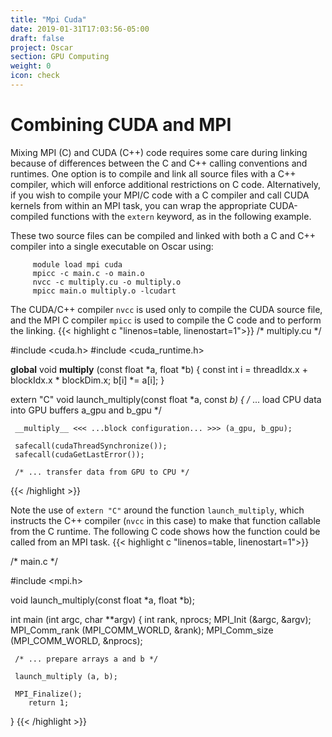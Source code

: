 ```yaml
---
title: "Mpi Cuda"
date: 2019-01-31T17:03:56-05:00
draft: false
project: Oscar
section: GPU Computing
weight: 0
icon: check
---
```


# Combining CUDA and MPI

Mixing MPI \(C) and CUDA (C++) code requires some care during linking
because of differences between the C and C++ calling conventions and
runtimes. One option is to compile and link all source files with a C++
compiler, which will enforce additional restrictions on C code.
Alternatively, if you wish to compile your MPI/C code with a C compiler
and call CUDA kernels from within an MPI task, you can wrap the
appropriate CUDA-compiled functions with the `extern` keyword, as in the
following example.

These two source files can be compiled and linked with both a C and C++
compiler into a single executable on Oscar using:

```shell
     module load mpi cuda
     mpicc -c main.c -o main.o
     nvcc -c multiply.cu -o multiply.o
     mpicc main.o multiply.o -lcudart
```

The CUDA/C++ compiler `nvcc` is used only to compile the CUDA source
file, and the MPI C compiler `mpicc` is used to compile the C code and
to perform the linking.
{{< highlight c "linenos=table, linenostart=1">}}
 /* multiply.cu */

 #include <cuda.h>
 #include <cuda_runtime.h>

 __global__ void __multiply__ (const float *a, float *b)
 {
 const int i = threadIdx.x + blockIdx.x * blockDim.x;
     b[i] *= a[i];
 }

 extern "C" void launch_multiply(const float *a, const *b)
 {
     /* ... load CPU data into GPU buffers a_gpu and b_gpu */

     __multiply__ <<< ...block configuration... >>> (a_gpu, b_gpu);

     safecall(cudaThreadSynchronize());
     safecall(cudaGetLastError());

     /* ... transfer data from GPU to CPU */
{{< /highlight >}}

Note the use of `extern "C"` around the function `launch_multiply`,
which instructs the C++ compiler (`nvcc` in this case) to make that
function callable from the C runtime. The following C code shows how the
function could be called from an MPI task.
{{< highlight c "linenos=table, linenostart=1">}}

 /* main.c */

 #include <mpi.h>

 void launch_multiply(const float *a, float *b);

 int main (int argc, char **argv)
 {
        int rank, nprocs;
     MPI_Init (&argc, &argv);
     MPI_Comm_rank (MPI_COMM_WORLD, &rank);
     MPI_Comm_size (MPI_COMM_WORLD, &nprocs);

     /* ... prepare arrays a and b */

     launch_multiply (a, b);

     MPI_Finalize();
        return 1;
 }
{{< /highlight >}}
